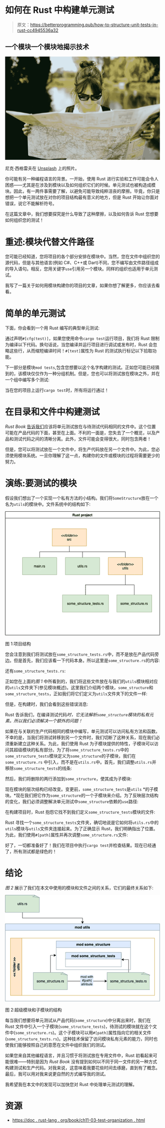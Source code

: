 # 如何在 Rust 中构建单元测试

> 原文：<https://betterprogramming.pub/how-to-structure-unit-tests-in-rust-cc4945536a32>

## 一个模块一个模块地揭示技术

![](img/a9580e46728bbb5978cef9a48855e89a.png)

尼克·西格雷夫在 [Unsplash](https://unsplash.com/s/photos/map?utm_source=unsplash&utm_medium=referral&utm_content=creditCopyText) 上的照片。

你可能有另一种编程语言的背景。一开始，使用 Rust 进行实验和工作可能会令人困惑——尤其是在涉及到模块以及如何组织它们的时候。单元测试也被构造成模块。因此，有一两件事需要了解，以避免可能导致纯粹沮丧的摩擦。毕竟，你只是想把一个单元测试放在对你的项目结构最有意义的地方，但是 Rust 开始让你面对错误，说它不能解析符号。

在这篇文章中，我们想要探究是什么导致了这种摩擦，以及如何告诉 Rust 您想要如何组织您的测试！

# 重述:模块代替文件路径

您可能已经知道，您将项目的各个部分安排在模块中。当然，您在文件中组织您的源代码，但是与其他语言(例如 C#、C++或 Dart)不同，您不编写由文件路径组成的导入语句。相反，您用关键字`use`引用另一个模块。同样的组织也适用于单元测试。

我写了一篇关于如何用模块构建你的项目的文章，如果你想了解更多，你应该去看看。

# 简单的单元测试

下面，你会看到一个用 Rust 编写的典型单元测试:

通过声明`#[cfg(test)]`，如果您使用命令`cargo test`运行项目，我们将 Rust 限制为编译以下代码。换句话说，当您编译并运行项目进行调试或发布时，Rust 会忽略这些行，从而缩短编译时间！`#[test]`属性为 Rust 的测试执行标记以下拾取功能。

下一部分是模块`mod tests`,包含您想要以这个名字构建的测试。正如您可能已经猜到的，该模块仅仅作为一种分组机制。但是，您也可以将测试放在模块之外，并在一个组中编写多个测试:

当在您的项目上运行`cargo test`时，所有将运行通过！

# 在目录和文件中构建测试

*Rust Book* [告诉我们](https://doc.rust-lang.org/book/ch11-03-test-organization.html)应该将单元测试放在与待测试代码相同的文件中。这个位置可能在产品代码的下面，甚至在上面。不利的一面是，您失去了一个概览，以及产品和测试代码之间的清晰分离。此外，文件可能会变得很大，同时包含两者！

但是，您可以将测试放在一个文件中，将生产代码放在另一个文件中。为此，您必须使用模块系统。一旦你理解了这一点，构建你的文件或模块的过程将需要更少的努力。

# 演练:要测试的模块

假设我们想出了一个实现一个私有方法的小结构。我们将`SomeStructure`放在一个名为`utils`的模块中。文件系统中的结构如下:

![](img/bee9f80e7fcfa15f3f9bc5c6b9c31e98.png)

图 1:项目结构

您会注意到我们将测试放在`some_structure_tests.rs`中，而不是放在产品代码旁边。但是首先，我们应该看一下代码本身。所以这里是`some_structure.rs`的内容:

还有`some_structure_tests.rs`:

正如您在上面的*图 1* 中所看到的，我们将这些文件放在与我们的`utils`模块相对应的`utils`文件夹下(参见模块概述)。这里我们介绍两个模块，`some_structure`和`some_structure_tests`，正如我们将它们定义为`utils`文件夹下的文件一样:

但是，在构建时，我们会看到这些错误消息:

Rust 告诉我们，在编译测试代码*时，它无法解析`some_structure`模块的私有元素。所以我们必须解决一个额外的问题！*

如果在与关联的生产代码相同的模块中编写，单元测试可以访问私有方法和函数。不幸的是，当我们将测试转移到另一个文件时，我们切断了这种关系，现在我们必须重新建立这种关系。为此，我们使用 Rust 为子模块提供的特性，子模块可以访问其超级模块的私有部分。为了将`some_structure_tests.rs`中的`some_structure_tests`模块定义为`some_structure`的子模块，我们在`some_structure.rs` 中引入，而不是在`utils.rs`中。首先，我们调整`utils.rs`并移除`some_structure_tests`的线条:

然后，我们将删除的两行添加到`some_structure`，使其成为子模块:

现在模块的层次结构已经改变。变更前，`some_structure_tests`是`utils` *的子模块。*现在我们把它作为`some_structure`的一个子模块来介绍。为了反映层次结构的变化，我们必须调整解决单元测试中`some_structure`依赖的`use`路径:

在构建项目时，Rust 抱怨它找不到我们定义`some_structure_tests`模块的文件:

Rust 寻找一个`some_structure_tests`文件夹，确切地说是它如何将`utils.rs`中的`utils`模块与`utils`文件夹连接起来。为了正确显示 Rust，我们明确指出了位置。为此，我们使用`#[path]`属性并再次调整`some_structure.rs`文件:

好了，一切都准备好了！我们在项目中执行`cargo test`并检查结果。现在已经通了，所有测试都是绿色的！

# 结论

*图 2* 展示了我们在本文中使用的模块和文件之间的关系，它们的最终关系如下:

![](img/b11ac324c6d26de25f8e6db355123822.png)

图 2:超级模块和子模块的结构

每当我们想要将单元测试从产品代码(`some_structure`)中分离出来时，我们在 Rust 文件中引入一个子模块(`some_structure_tests`)，待测试的模块就在这个文件中(`some_structure.rs`)。这个子模块可以用`#[path]`属性指向它的相关文件(`some_structure_tests.rs`)。这种技术保留了访问模块私有元素的能力，同时也使我们能够按照自己的意愿在文件中组织我们的测试。

如果您来自其他编程语言，并且习惯于将测试放在专用文件中，Rust 初看起来可能很难——特别是因为 *Rust Book* 没有提到如何以不同于同一文件的另一种方式构建测试和生产代码。对我来说，这意味着我要花些时间去琢磨，直到有了概念。最后，我可以用对我来说更自然的方式编写我的测试。

我希望我在本文中的发现可以加快您对 Rust 中处理单元测试的理解。

# 资源

*   [https://doc . rust-lang . org/book/ch11-03-test-organization . html](https://doc.rust-lang.org/book/ch11-03-test-organization.html)